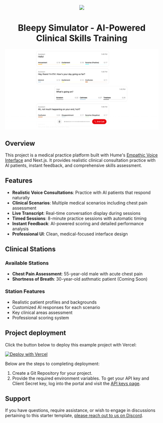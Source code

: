 <div align="center">
  <img src="https://storage.googleapis.com/hume-public-logos/hume/hume-banner.png">
  <h1>Bleepy Simulator - AI-Powered Clinical Skills Training</h1>
</div>

![preview.png](preview.png)

## Overview

This project is a medical practice platform built with Hume's [Empathic Voice Interface](https://hume.docs.buildwithfern.com/docs/empathic-voice-interface-evi/overview) and Next.js. It provides realistic clinical consultation practice with AI patients, instant feedback, and comprehensive skills assessment.

## Features

- **Realistic Voice Consultations**: Practice with AI patients that respond naturally
- **Clinical Scenarios**: Multiple medical scenarios including chest pain assessment
- **Live Transcript**: Real-time conversation display during sessions
- **Timed Sessions**: 8-minute practice sessions with automatic timing
- **Instant Feedback**: AI-powered scoring and detailed performance analysis
- **Professional UI**: Clean, medical-focused interface design

## Clinical Stations

### Available Stations
- **Chest Pain Assessment**: 55-year-old male with acute chest pain
- **Shortness of Breath**: 30-year-old asthmatic patient (Coming Soon)

### Station Features
- Realistic patient profiles and backgrounds
- Customized AI responses for each scenario
- Key clinical areas assessment
- Professional scoring system

## Project deployment

Click the button below to deploy this example project with Vercel:

[![Deploy with Vercel](https://vercel.com/button)](https://vercel.com/new/clone?repository-url=https%3A%2F%2Fgithub.com%2Fhumeai%2Fhume-evi-next-js-starter&env=HUME_API_KEY,HUME_SECRET_KEY)

Below are the steps to completing deployment:

1. Create a Git Repository for your project.
2. Provide the required environment variables. To get your API key and Client Secret key, log into the portal and visit the [API keys page](https://beta.hume.ai/settings/keys).

## Support

If you have questions, require assistance, or wish to engage in discussions pertaining to this starter template, [please reach out to us on Discord](https://link.hume.ai/discord).

